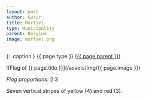 ```yaml
---
layout: post
author: Gurur
title: Mortsel
type: Municipality
parent: Belgium
image: mortsel.png
---
```

{: .caption }
{{ page.type }} ([{{ page.parent }}](/2019/03/14/belgium.html))

![Flag of {{ page.title }}](/assets/img/{{ page.image }})

*Flag proportions*: 2:3

Seven vertical stripes of yellow (4) and red (3).